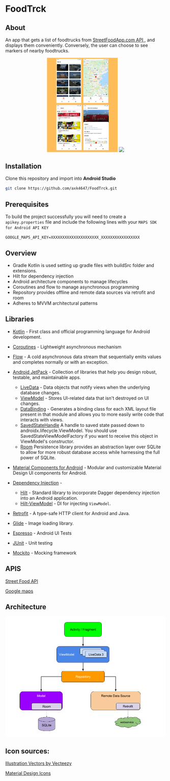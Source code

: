 # FoodTrck


## About
An app that gets a list of foodtrucks from <a href="https://streetfoodapp.com/api"> StreetFoodApp.com API </a>, and displays them conveniently. Conversely, the user can choose to see markers of nearby foodtrucks. 

<p align="center"> 
<img src="./docs/screens.png" width="44%"/> 
<img src="./docs/demo.gif" width="33%"/>
</p>

## Installation
Clone this repository and import into **Android Studio**
```bash
git clone https://github.com/axk4647/FoodTrck.git
```

## Prerequisites 

To build the project successfully you will need to create a ```apikey.properties``` file and include the following lines with your ```MAPS SDK for Android API KEY``` 
```
GOOGLE_MAPS_API_KEY=XXXXXXXXXXXXXXXXXXXXX_XXXXXXXXXXXXXXXXX
```

## Overview
* Gradle Kotlin is used setting up gradle files with buildSrc folder and extensions.
* Hilt for dependency injection
* Android architecture components to manage lifecycles
* Coroutines and flow to manage asynchronous programming
* Repository provides offline and remote data sources via retrofit and room 
* Adheres to MVVM architectural patterns


## Libraries 
* [Kotlin](https://kotlinlang.org/) - First class and official programming language for Android development.

* [Coroutines](https://kotlinlang.org/docs/reference/coroutines-overview.html) - Lightweight asynchronous mechanism 
* [Flow](https://kotlin.github.io/kotlinx.coroutines/kotlinx-coroutines-core/kotlinx.coroutines.flow/-flow/) - A cold asynchronous data stream that sequentially emits values and completes normally or with an exception.
* [Android JetPack](https://developer.android.com/jetpack) - Collection of libraries that help you design robust, testable, and maintainable apps.
  * [LiveData](https://developer.android.com/topic/libraries/architecture/livedata) - Data objects that notify views when the underlying database changes.
  * [ViewModel](https://developer.android.com/topic/libraries/architecture/viewmodel) - Stores UI-related data that isn't destroyed on UI changes.
  * [DataBinding](https://developer.android.com/topic/libraries/data-binding) - Generates a binding class for each XML layout file present in that module and allows you to more easily write code that interacts with views.
  * [SavedStateHandle](https://developer.android.com/reference/androidx/lifecycle/SavedStateHandle) A handle to saved state passed down to androidx.lifecycle.ViewModel. You should use SavedStateViewModelFactory if you want to receive this object in ViewModel's constructor.
  * [Room](https://developer.android.google.cn/jetpack/androidx/releases/room) Persistence library provides an abstraction layer over SQLite to allow for more robust database access while harnessing the full power of SQLite.
* [Material Components for Android](https://github.com/material-components/material-components-android) - Modular and customizable Material Design UI components for Android.
* [Dependency Injection](https://developer.android.com/training/dependency-injection) -
  * [Hilt](https://dagger.dev/hilt/) - Standard library to incorporate Dagger dependency injection into an Android application.
  * [Hilt-ViewModel](https://developer.android.com/training/dependency-injection/hilt-jetpack) - DI for injecting `ViewModel`.
* [Retrofit](https://square.github.io/retrofit/) - A type-safe HTTP client for Android and Java.
* [Glide](https://github.com/bumptech/glide) - Image loading library.
* [Espresso](https://developer.android.com/training/testing/espresso) - Android UI Tests
* [JUnit](https://junit.org/junit5/) - Unit testing
* [Mockito](https://github.com/mockito/mockito) - Mocking framework

## APIS
<a href="https://streetfoodapp.com/api">Street Food API</a>

<a href="https://developers.google.com/maps/documentation/android-sdk/overview"> Google maps</a>

## Architecture

<img src="./docs/mvvm.png"/>

## Icon sources:

<a href="https://www.vecteezy.com/free-vector/illustration">Illustration Vectors by Vecteezy</a>

<a href="https://materialdesignicons.com/">Material Design Icons </a>

